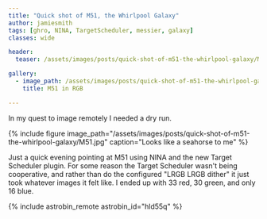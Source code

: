 ```yaml
---
title: "Quick shot of M51, the Whirlpool Galaxy"
author: jamiesmith
tags: [ghro, NINA, TargetScheduler, messier, galaxy]
classes: wide

header:
  teaser: /assets/images/posts/quick-shot-of-m51-the-whirlpool-galaxy/M51.jpg

gallery:
  - image_path: /assets/images/posts/quick-shot-of-m51-the-whirlpool-galaxy/M51.jpg
    title: M51 in RGB

---
```


In my quest to image remotely I needed a dry run. 
<!--more-->

{%
  include figure image_path="/assets/images/posts/quick-shot-of-m51-the-whirlpool-galaxy/M51.jpg"
  caption="Looks like a seahorse to me"
%}

Just a quick evening pointing at M51 using NINA and the new Target Scheduler plugin. 
For some reason the Target Scheduler wasn't being cooperative, and rather than 
do the configured "LRGB LRGB dither" it just took whatever images it felt like. 
I ended up with 33 red, 30 green, and only 16 blue. 

{% include astrobin_remote astrobin_id="hld55q" %}
